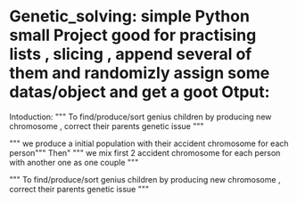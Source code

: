 # Genetic_solving: simple Python small Project good for  practising lists , slicing , append several of them and randomizly assign some datas/object and get a goot Otput:
Intoduction:
"""
To find/produce/sort  genius children by producing new chromosome ,
correct their parents genetic issue 
"""

""" we produce a initial population with their accident chromosome  for each person"""
Then"
""" we mix first 2 accident chromosome for   each person with another one as one  couple """
    

"""
To find/produce/sort  genius children by producing new chromosome ,
correct their parents genetic issue 
"""




    
